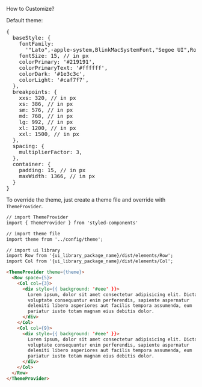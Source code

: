 How to Customize?

Default theme:

<pre>
{
  baseStyle: {
    fontFamily:
      '"Lato",-apple-system,BlinkMacSystemFont,"Segoe UI",Roboto,"Helvetica Neue",Arial,sans-serif',
    fontSize: 15, // in px
    colorPrimary: '#219191',
    colorPrimaryText: '#ffffff',
    colorDark: '#1e3c3c',
    colorLight: '#caf7f7',
  },
  breakpoints: {
    xxs: 320, // in px
    xs: 386, // in px
    sm: 576, // in px
    md: 768, // in px
    lg: 992, // in px
    xl: 1200, // in px
    xxl: 1500, // in px
  },
  spacing: {
    multiplierFactor: 3,
  },
  container: {
    padding: 15, // in px
    maxWidth: 1366, // in px
  }
}
</pre>

To override the theme, just create a theme file and override with `ThemeProvider`.

```markdown
// import ThemeProvider
import { ThemeProvider } from 'styled-components'

// import theme file
import theme from '../config/theme';

// import ui library
import Row from '{ui_library_package_name}/dist/elements/Row';
import Col from '{ui_library_package_name}/dist/elements/Col';

<ThemeProvider theme={theme}>
  <Row space={5}>
    <Col col={3}>
      <div style={{ background: '#eee' }}>
        Lorem ipsum, dolor sit amet consectetur adipisicing elit. Dicta
        voluptate consequuntur enim perferendis, sapiente aspernatur
        deleniti libero asperiores aut facilis tempora assumenda, eum
        pariatur iusto totam magnam eius debitis dolor.
      </div>
    </Col>
    <Col col={9}>
      <div style={{ background: '#eee' }}>
        Lorem ipsum, dolor sit amet consectetur adipisicing elit. Dicta
        voluptate consequuntur enim perferendis, sapiente aspernatur
        deleniti libero asperiores aut facilis tempora assumenda, eum
        pariatur iusto totam magnam eius debitis dolor.
      </div>
    </Col>
  </Row>
</ThemeProvider>
```
